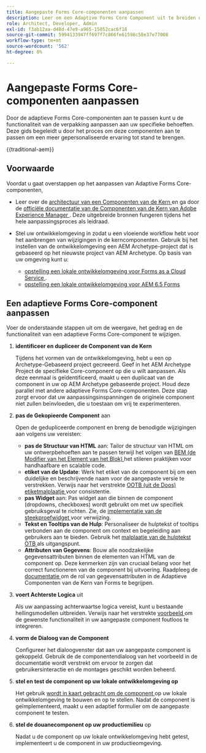 ```yaml
---
title: Aangepaste Forms Core-componenten aanpassen
description: Leer om een Adaptive Forms Core Component uit te breiden of te creëren om functionaliteit te implementeren die op maat van uw organisatie is gemaakt.
role: Architect, Developer, Admin
exl-id: f3ab12aa-d48d-47e9-a965-15052cac6f18
source-git-commit: 5994133947ff697f7c866fe61598c58e37e77008
workflow-type: tm+mt
source-wordcount: '562'
ht-degree: 0%

---
```


# Aangepaste Forms Core-componenten aanpassen

Door de adaptieve Forms Core-componenten aan te passen kunt u de functionaliteit van de verpakking aanpassen aan uw specifieke behoeften. Deze gids begeleidt u door het proces om deze componenten aan te passen om een meer gepersonaliseerde ervaring tot stand te brengen.

{{traditional-aem}}

## Voorwaarde

Voordat u gaat overstappen op het aanpassen van Adaptive Forms Core-componenten,

* Leer over de [ architectuur van een Componenten van de Kern ](customizing.md#customizing-the-markup-customizing-the-markup) en ga door de [ officiële documentatie van de Componenten van de Kern van Adobe Experience Manager ](customizing.md). Deze uitgebreide bronnen fungeren tijdens het hele aanpassingsproces als leidraad.
* Stel uw ontwikkelomgeving in zodat u een vloeiende workflow hebt voor het aanbrengen van wijzigingen in de kerncomponenten. Gebruik bij het instellen van de ontwikkelomgeving een AEM Archetype-project dat is gebaseerd op het nieuwste project van AEM Archetype. Op basis van uw omgeving kunt u:

   * [ opstelling een lokale ontwikkelomgeving voor Forms as a Cloud Service ](https://experienceleague.adobe.com/docs/experience-manager-cloud-service/content/forms/setup-configure-migrate/setup-local-development-environment.html).
   * [ opstelling een lokale ontwikkelomgeving voor AEM 6.5 Forms ](https://experienceleague.adobe.com/docs/experience-manager-learn/foundation/development/set-up-a-local-aem-development-environment.html)

## Een adaptieve Forms Core-component aanpassen

Voer de onderstaande stappen uit om de weergave, het gedrag en de functionaliteit van een adaptieve Forms Core-component te wijzigen.

1. **identificeer en dupliceer de Component van de Kern**

   Tijdens het vormen van de ontwikkelomgeving, hebt u een op Archetype-Gebaseerd project gecreeerd. Geef in het AEM Archetype Project de specifieke Core-component op die u wilt aanpassen. Als deze eenmaal is geïdentificeerd, maakt u een duplicaat van de component in uw op AEM Archetype gebaseerde project. Houd deze parallel met andere adaptieve Forms Core-componenten. Deze stap zorgt ervoor dat uw aanpassingsinspanningen de originele component niet zullen beïnvloeden, die u toestaan om vrij te experimenteren.

1. **pas de Gekopieerde Component** aan

   Open de gedupliceerde component en breng de benodigde wijzigingen aan volgens uw vereisten:

   * **pas de Structuur van HTML** aan: Tailor de structuur van HTML om uw ontwerpbehoeften aan te passen terwijl het volgen van [ BEM (de Modifier van het Element van het Blok) ](https://github.com/adobe/aem-core-wcm-components/wiki/css-coding-conventions) het stileren praktijken voor handhaafbare en scalable code.
   * **etiket van de Update**: Werk het etiket van de component bij om een duidelijke en beschrijvende naam voor de aangepaste versie te verstrekken. Verwijs naar het verstrekte [ OOTB (uit de Doos) etiketmalplaatje ](https://github.com/adobe/aem-core-forms-components/blob/master/ui.af.apps/src/main/content/jcr_root/apps/core/fd/components/af-commons/v1/fieldTemplates/label.html) voor consistentie.
   * **pas Widget** aan: Pas widget aan die binnen de component (dropdowns, checkboxes) wordt gebruikt om met uw specifiek gebruiksgeval te richten. Zie, de [ implementatie van de steekproefwidget ](https://github.com/adobe/aem-core-forms-components/blob/master/ui.af.apps/src/main/content/jcr_root/apps/core/fd/components/form/textinput/v1/textinput/textinput.html) voor verwijzing.
   * **Tekst en Tooltips van de Hulp**: Personaliseer de hulptekst of tooltips verbonden aan de component om context en begeleiding aan gebruikers aan te bieden. Gebruik het [ malplaatje van de hulptekst OTB ](https://github.com/adobe/aem-core-forms-components/blob/master/ui.af.apps/src/main/content/jcr_root/apps/core/fd/components/af-commons/v1/fieldTemplates/questionMark.html) als uitgangspunt.
   * **Attributen van Gegevens**: Bouw alle noodzakelijke gegevensattributen binnen de elementen van HTML van de component op. Deze kenmerken zijn van cruciaal belang voor het correct functioneren van de component bij uitvoering. Raadpleeg de [ documentatie ](https://github.com/adobe/aem-core-forms-components/tree/master/ui.af.apps/src/main/content/jcr_root/apps/core/fd/components/form/textinput/v1/textinput) om de rol van gegevensattributen in de Adaptieve Componenten van de Kern van Forms te begrijpen.

1. **voert Achterste Logica** uit

   Als uw aanpassing achterwaartse logica vereist, kunt u bestaande hellingsmodellen uitbreiden. Verwijs naar het verstrekte [ voorbeeld ](https://github.com/adobe/aem-core-forms-components/blob/master/bundles/af-core/src/main/java/com/adobe/cq/forms/core/components/internal/models/v1/form/TextInputImpl.java) om de gewenste functionaliteit in uw aangepaste component foutloos te integreren.

1. **vorm de Dialoog van de Component**

   Configureer het dialoogvenster dat aan uw aangepaste component is gekoppeld. Gebruik de de componentendialoog van het voorbeeld [ ](https://github.com/adobe/aem-core-forms-components/blob/master/ui.af.apps/src/main/content/jcr_root/apps/core/fd/components/form/textinput/v1/textinput/_cq_dialog/.content.xml) in de documentatie wordt verstrekt om ervoor te zorgen dat gebruikersinteractie en de montages geschikt worden beheerd.

1. **stel en test de component op uw lokale ontwikkelomgeving op**

   Het gebruik [ wordt in kaart gebracht om de component ](https://experienceleague.adobe.com/docs/experience-manager-core-components/using/developing/archetype/using.html#building-and-installing) op uw lokale ontwikkelomgeving te bouwen en op te stellen. Nadat de component is geïmplementeerd, maakt u een adaptief formulier om de aangepaste component te testen.

1. **stel de douanecomponent op uw productiemilieu** op

   Nadat u de component op uw lokale ontwikkelomgeving hebt getest, implementeert u de component in uw productieomgeving.
